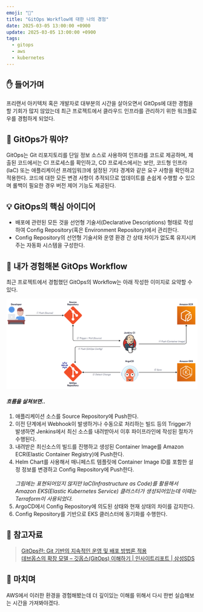 ```yaml
---
emoji: "🏢"
title: "GitOps Workflow에 대한 나의 경험"
date: 2025-03-05 13:00:00 +0900
update: 2025-03-05 13:00:00 +0900
tags:
  - gitops
  - aws
  - kubernetes
---
```


## ✋ 들어가며
프리랜서 아키텍처 혹은 개발자로 대부분의 시간을 살아오면서 GitOps에 대한 경험을 할 기회가 많지 않았는데 최근 프로젝트에서 클라우드 인프라를 관리하기 위한 워크플로우를 경험하게 되었다.


## 🔎 GitOps가 뭐야?

GitOps는 Git 리포지토리를 단일 정보 소스로 사용하여 인프라를 코드로 제공하며, 제출된 코드에서는 CI 프로세스를 확인하고,
CD 프로세스에서는 보안, 코드형 인프라(IaC) 또는 애플리케이션 프레임워크에 설정된 기타 경계와 같은 요구 사항을 확인하고 적용한다.
코드에 대한 모든 변경 사항이 추적되므로 업데이트를 손쉽게 수행할 수 있으며 롤백이 필요한 경우 버전 제어 기능도 제공된다.

## 💡 GitOps의 핵심 아이디어

- 배포에 관련된 모든 것을 선언형 기술서(Declarative Descriptions) 형태로 작성하여 Config Repository(혹은 Environment Repository)에서 관리한다. 
- Config Repository의 선언형 기술서와 운영 환경 간 상태 차이가 없도록 유지시켜주는 자동화 시스템을 구성한다.

## 🎡 내가 경험해본 GitOps Workflow

최근 프로젝트에서 경험했던 GitOps의 Workflow는 아래 작성한 이미지로 요약할 수 있다.

![](images/20250304_125653.png)

#### ***흐름을 살쳐보면..***

1) 애플리케이션 소스를 Source Repository에 Push한다.
2) 이전 단계에서 Webhook이 발생하거나 수동으로 처리하는 빌드 등의 Trigger가 발생하면 Jenkins에서 최신 소스를 내려받아서 이후 파이프라인에 작성된 절차가 수행된다.
3) 내려받은 최신소스의 빌드를 진행하고 생성된 Container Image를 Amazon ECR(Elastic Container Registry)에 Push한다.
4) Helm Chart를 사용해서 매니페스트 템플릿에 Container Image ID를 포함한 설정 정보를 변경하고 Config Repository에 Push한다.
   <br/><br/>_그림에는 표현되어있지 않지만 IaC(Infrastructure as Code)를 활용해서 Amazon EKS(Elastic Kubernetes Service) 클러스터가 생성되어있는데 이때는 Terraform이 사용되었다._
5) ArgoCD에서 Config Repository에 의도된 상태와 현재 상태의 차이를 감지한다. 
6) Config Repository를 기반으로 EKS 클러스터에 동기화를 수행한다.

## 📖 참고자료

> [GitOps란: Git 기반의 지속적인 운영 및 배포 방법론 적용](https://www.redhat.com/ko/topics/devops/what-is-gitops)
> <br/>
> [데브옵스의 확장 모델 – 깃옵스(GitOps) 이해하기 | 인사이트리포트 | 삼성SDS](https://www.samsungsds.com/kr/insights/gitops.html)

## 👋 마치며

AWS에서 이러한 환경을 경험해봤는데 더 깊이있는 이해를 위해서 다시 한번 실습해보는 시간을 가져봐야겠다.